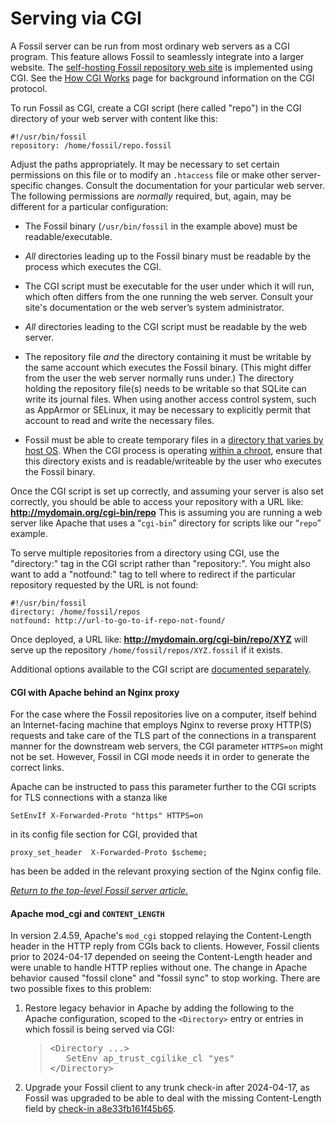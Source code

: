# Serving via CGI

A Fossil server can be run from most ordinary web servers as a CGI
program.  This feature allows Fossil to seamlessly integrate into a
larger website.  The [self-hosting Fossil repository web
site](../../selfhost.wiki) is implemented using CGI.  See the
[How CGI Works](../../aboutcgi.wiki) page for background information
on the CGI protocol.

To run Fossil as CGI, create a CGI script (here called "repo") in the
CGI directory of your web server with content like this:

    #!/usr/bin/fossil
    repository: /home/fossil/repo.fossil

Adjust the paths appropriately.  It may be necessary to set certain
permissions on this file or to modify an `.htaccess` file or make other
server-specific changes.  Consult the documentation for your particular
web server. The following permissions are *normally* required, but,
again, may be different for a particular configuration:

*   The Fossil binary (`/usr/bin/fossil` in the example above)
    must be readable/executable.

*   *All* directories leading up to the Fossil binary must be readable
    by the process which executes the CGI.

*   The CGI script must be executable for the user under which it will
    run, which often differs from the one running the web server.
    Consult your site's documentation or the web server’s system
    administrator.

*   *All* directories leading to the CGI script must be readable by the
    web server.

*   The repository file *and* the directory containing it must be
    writable by the same account which executes the Fossil binary.
    (This might differ from the user the web server normally runs
    under.) The directory holding the repository file(s) needs to be
    writable so that SQLite can write its journal files. When using
    another access control system, such as AppArmor or SELinux, it may
    be necessary to explicitly permit that account to read and write
    the necessary files.

*   Fossil must be able to create temporary files in a
    [directory that varies by host OS](../../env-opts.md#temp). When the
    CGI process is operating [within a chroot](../../chroot.md),
    ensure that this directory exists and is readable/writeable by the
    user who executes the Fossil binary.

Once the CGI script is set up correctly, and assuming your server is
also set correctly, you should be able to access your repository with a
URL like: <b>http://mydomain.org/cgi-bin/repo</b> This is assuming you
are running a web server like Apache that uses a “`cgi-bin`” directory
for scripts like our “`repo`” example.

To serve multiple repositories from a directory using CGI, use the
"directory:" tag in the CGI script rather than "repository:".  You
might also want to add a "notfound:" tag to tell where to redirect if
the particular repository requested by the URL is not found:

    #!/usr/bin/fossil
    directory: /home/fossil/repos
    notfound: http://url-to-go-to-if-repo-not-found/

Once deployed, a URL like: <b>http://mydomain.org/cgi-bin/repo/XYZ</b>
will serve up the repository `/home/fossil/repos/XYZ.fossil` if it
exists.

Additional options available to the CGI script are [documented
separately](../../cgi.wiki).

#### CGI with Apache behind an Nginx proxy

For the case where the Fossil repositories live on a computer, itself behind
an Internet-facing machine that employs Nginx to reverse proxy HTTP(S) requests
and take care of the TLS part of the connections in a transparent manner for
the downstream web servers, the CGI parameter `HTTPS=on` might not be set.
However, Fossil in CGI mode needs it in order to generate the correct links.

Apache can be instructed to pass this parameter further to the CGI scripts for
TLS connections with a stanza like

    SetEnvIf X-Forwarded-Proto "https" HTTPS=on

in its config file section for CGI, provided that

    proxy_set_header  X-Forwarded-Proto $scheme;

has been be added in the relevant proxying section of the Nginx config file.

*[Return to the top-level Fossil server article.](../)*

#### Apache mod_cgi and `CONTENT_LENGTH`

In version 2.4.59, Apache's `mod_cgi` stopped relaying the
Content-Length header in the HTTP reply from CGIs back to clients.
However, Fossil clients prior to 2024-04-17 depended on seeing the
Content-Length header and were unable to handle HTTP replies without
one.  The change in Apache behavior caused "fossil clone" and "fossil
sync" to stop working.  There are two possible fixes to this problem:

  1.  Restore legacy behavior in Apache by adding
      the following to the Apache configuration, scoped to the `<Directory>`
      entry or entries in which fossil is being served via CGI:
      <blockquote><pre>
      &lt;Directory ...&gt;
         SetEnv ap_trust_cgilike_cl "yes"
      &lt;/Directory&gt;
      </pre></blockquote>

  2.  Upgrade your Fossil client to any trunk check-in after 2024-04-17,
      as Fossil was upgraded to be able to deal with the missing
      Content-Length field by
      [check-in a8e33fb161f45b65](/info/a8e33fb161f45b65).
